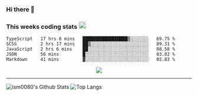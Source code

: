 ### Hi there 👋

<!--START_SECTION:giphy-->
<!--END_SECTION:giphy-->

### This weeks coding stats <img src="https://media1.giphy.com/media/LmNwrBhejkK9EFP504/giphy.gif?cid=ecf05e4723nsktnyyj53u162g7cy5rjqfg6gz06kxdg5y55g&rid=giphy.gif" width="20" height="20" />
<!--START_SECTION:waka-->
```text
TypeScript   17 hrs 8 mins   █████████████████▒░░░░░░░   69.75 % 
SCSS         2 hrs 17 mins   ██▒░░░░░░░░░░░░░░░░░░░░░░   09.31 % 
JavaScript   2 hrs 6 mins    ██░░░░░░░░░░░░░░░░░░░░░░░   08.58 % 
JSON         56 mins         █░░░░░░░░░░░░░░░░░░░░░░░░   03.82 % 
Markdown     41 mins         ▓░░░░░░░░░░░░░░░░░░░░░░░░   02.83 % 
```
<!--END_SECTION:waka-->

<!--START_SECTION:comicstrip-->
<p align="center">
 <a href="https://xkcd.com/">
 <img src="https://imgs.xkcd.com/comics/symbols.png" />
</a>
</p>
<!--END_SECTION:comicstrip-->

---

![ism0080's Github Stats](https://github-readme-stats.vercel.app/api?username=ism0080&show_icons=true%hide_border=true&hide=issues)
![Top Langs](https://github-readme-stats.vercel.app/api/top-langs/?username=ism0080&layout=compact)

<!--
**ism0080/ism0080** is a ✨ _special_ ✨ repository because its `README.md` (this file) appears on your GitHub profile.

Here are some ideas to get you started:

- 🔭 I’m currently working on ...
- 🌱 I’m currently learning ...
- 👯 I’m looking to collaborate on ...
- 🤔 I’m looking for help with ...
- 💬 Ask me about ...
- 📫 How to reach me: ...
- 😄 Pronouns: ...
- ⚡ Fun fact: ...
-->
